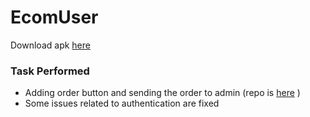 # EcomUser

 Download apk [here](https://github.com/Coder481/EcomUser/releases/download/latest/ecom_user_v0.5.apk)
 
 ### Task Performed 
 * Adding order button and sending the order to admin (repo is [here](https://github.com/Coder481/RecycleCart/tree/recyclerCart_admin_v0.5) )
 * Some issues related to authentication are fixed 
